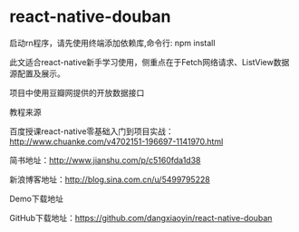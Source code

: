 # react-native-douban

启动rn程序，请先使用终端添加依赖库,命令行: npm install

此文适合react-native新手学习使用，侧重点在于Fetch网络请求、ListView数据源配置及展示。

项目中使用豆瓣网提供的开放数据接口

教程来源

百度授课react-native零基础入门到项目实战：http://www.chuanke.com/v4702151-196697-1141970.html

简书地址：http://www.jianshu.com/p/c5160fda1d38

新浪博客地址：http://blog.sina.com.cn/u/5499795228

Demo下载地址

GitHub下载地址：https://github.com/dangxiaoyin/react-native-douban
